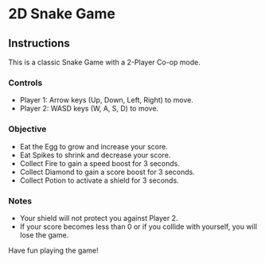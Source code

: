 # 2D Snake Game

## Instructions

This is a classic Snake Game with a 2-Player Co-op mode.

### Controls

- Player 1: Arrow keys (Up, Down, Left, Right) to move.
- Player 2: WASD keys (W, A, S, D) to move.

### Objective

- Eat the Egg to grow and increase your score.
- Eat Spikes to shrink and decrease your score.
- Collect Fire to gain a speed boost for 3 seconds.
- Collect Diamond to gain a score boost for 3 seconds.
- Collect Potion to activate a shield for 3 seconds.

### Notes

- Your shield will not protect you against Player 2.
- If your score becomes less than 0 or if you collide with yourself, you will lose the game.

Have fun playing the game!
